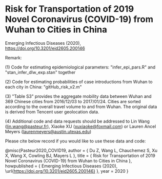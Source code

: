 # Risk for Transportation of 2019 Novel Coronavirus (COVID-19) from Wuhan to Cities in China 

Emerging Infectious Diseases (2020), https://doi.org/10.3201/eid2605.200146

Remark:

(1) Code for estimating epidemiological parameters: "infer_epi_pars.R" and "stan_infer_dIw_exp.stan" together

(2) Code for estimating probabilities of case introductions from Wuhan to each city in China: "gitHub_risk_v2.m"

(3) "Table S3" provides the aggregate mobility data between Wuhan and 369 Chinese cities from 2016/12/03 to 2017/01/24. Cities are sorted according to the overall travel volume to and from Wuhan. The original data is derived from Tencent user geolocation data.

(4) Additional code and data requests should be addressed to Lin Wang (lin.wang@pasteur.fr), Xiaoke XU (xuxiaoke@foxmail.com) or Lauren Ancel Meyers (laurenmeyers@austin.utexas.edu)

Please cite below record if you would like to use these data and code:

@misc{Pasteur2020_COVID19,
author = { Du Z, Wang L, Chauchemez S, Xu X, Wang X, Cowling BJ, Mayers L },
title  = { Risk for Transportation of 2019 Novel Coronavirus (COVID-19) from Wuhan to Cities in China },
howpublished = { Emerging Infectious Diseases (2020), \url{https://doi.org/10.3201/eid2605.200146} },
year = 2020
}
